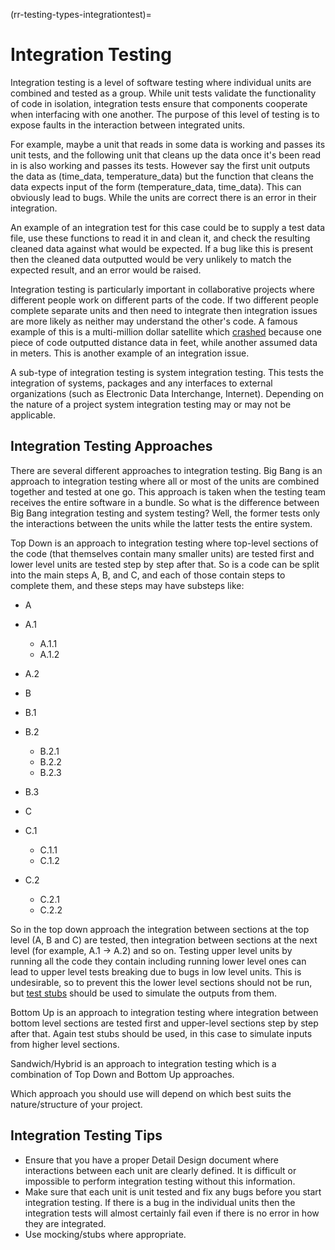 (rr-testing-types-integrationtest)=
# Integration Testing

Integration testing is a level of software testing where individual units are combined and tested as a group.
While unit tests validate the functionality of code in isolation, integration tests ensure that components cooperate when interfacing with one another.
The purpose of this level of testing is to expose faults in the interaction between integrated units.

For example, maybe a unit that reads in some data is working and passes its unit tests, and the following unit that cleans up the data once it's been read in is also working and passes its tests.
However say the first unit outputs the data as (time_data, temperature_data) but the function that cleans the data expects input of the form (temperature_data, time_data).
This can obviously lead to bugs.
While the units are correct there is an error in their integration.

An example of an integration test for this case could be to supply a test data file, use these functions to read it in and clean it, and check the resulting cleaned data against what would be expected.
If a bug like this is present then the cleaned data outputted would be very unlikely to match the expected result, and an error would be raised.

Integration testing is particularly important in collaborative projects where different people work on different parts of the code.
If two different people complete separate units and then need to integrate then integration issues are more likely as neither may understand the other's code.
A famous example of this is a multi-million dollar satellite which [crashed](https://en.wikipedia.org/wiki/Mars_Climate_Orbiter) because one piece of code outputted distance data in feet, while another assumed data in meters.
This is another example of an integration issue.

A sub-type of integration testing is system integration testing.
This tests the integration of systems, packages and any interfaces to external organizations (such as Electronic Data Interchange, Internet).
Depending on the nature of a project system integration testing may or may not be applicable.

## Integration Testing Approaches

There are several different approaches to integration testing.
Big Bang is an approach to integration testing where all or most of the units are combined together and tested at one go.
This approach is taken when the testing team receives the entire software in a bundle.
So what is the difference between Big Bang integration testing and system testing? Well, the former tests only the interactions between the units while the latter tests the entire system.

Top Down is an approach to integration testing where top-level sections of the code (that themselves contain many smaller units) are tested first and lower level units are tested step by step after that.
So is a code can be split into the main steps A, B, and C, and each of those contain steps to complete them, and these steps may have substeps like:

- A
- A.1
  - A.1.1
  - A.1.2
- A.2
- B
- B.1
- B.2
  - B.2.1
  - B.2.2
  - B.2.3
- B.3

- C
- C.1
  - C.1.1
  - C.1.2
- C.2
  - C.2.1
  - C.2.2

So in the top down approach the integration between sections at the top level (A, B and C) are tested, then integration between sections at the next level (for example, A.1 -> A.2) and so on.
Testing upper level units by running all the code they contain including running lower level ones can lead to upper level tests breaking due to bugs in low level units.
This is undesirable, so to prevent this the lower level sections should not be run, but [test stubs](#Use_test_doubles_stubs_mocking_where_appropriate) should be used to simulate the outputs from them.

Bottom Up is an approach to integration testing where integration between bottom level sections are tested first and upper-level sections step by step after that.
Again test stubs should be used, in this case to simulate inputs from higher level sections.

Sandwich/Hybrid is an approach to integration testing which is a combination of Top Down and Bottom Up approaches.

Which approach you should use will depend on which best suits the nature/structure of your project.

## Integration Testing Tips

- Ensure that you have a proper Detail Design document where interactions between each unit are clearly defined. It is difficult or impossible to perform integration testing without this information.
- Make sure that each unit is unit tested and fix any bugs before you start integration testing. If there is a bug in the individual units then the integration tests will almost certainly fail even if there is no error in how they are integrated.
- Use mocking/stubs where appropriate.
